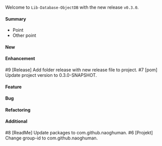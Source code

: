 Welcome to `Lib-Database-ObjectDB` with the new release `v0.3.0`.



#### Summary
* Point
* Other point



#### New



#### Enhancement
#9 [Release] Add folder release with new release file to project.
#7 [pom] Update project version to 0.3.0-SNAPSHOT.



#### Feature



#### Bug



#### Refactoring



#### Additional



[//]: # (Issues which will be integrated in this release)
#8 [ReadMe] Update packages to com.github.naoghuman.
#6 [Projekt] Change group-id to com.github.naoghuman.

